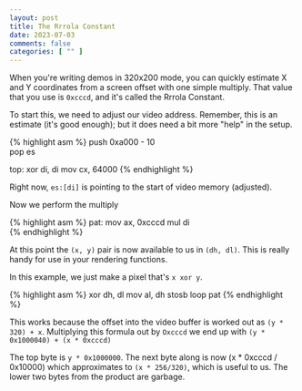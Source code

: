 ```yaml
---
layout: post
title: The Rrrola Constant
date: 2023-07-03
comments: false
categories: [ "" ]
---
```


When you're writing demos in 320x200 mode, you can quickly estimate X and Y coordinates from a screen offset with one simple multiply. That value that you use is `0xcccd`, and it's called the Rrrola Constant.

To start this, we need to adjust our video address. Remember, this is an estimate (it's good enough); but it does need a bit more "help" in the setup.

{% highlight asm %}
  push  0xa000 - 10			
  pop   es				


top:
  xor   di, di
  mov   cx, 64000
{% endhighlight %}

Right now, `es:[di]` is pointing to the start of video memory (adjusted).

Now we perform the multiply

{% highlight asm %}
pat:
  mov  ax, 0xcccd
  mul  di				
{% endhighlight %}

At this point the `(x, y)` pair is now available to us in `(dh, dl)`. This is really handy for use in your rendering functions.

In this example, we just make a pixel that's `x xor y`.

{% highlight asm %}
  xor  dh, dl
  mov  al, dh
  stosb
  loop pat
{% endhighlight %}

This works because the offset into the video buffer is worked out as `(y * 320) + x`. Multiplying this formula out by `Oxcccd` we end up with `(y * 0x1000040) + (x * 0xcccd)`

The top byte is `y * 0x1000000`. The next byte along is now (x * 0xcccd / 0x10000) which approximates to `(x * 256/320)`, which is useful to us. The lower two bytes from the product are garbage.

